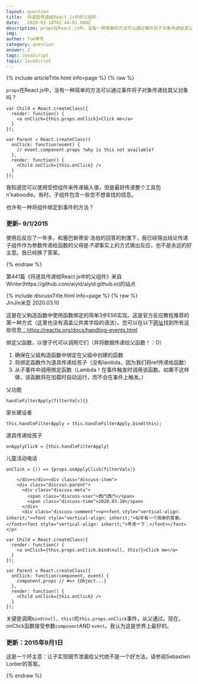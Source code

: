 ```yaml
---
layout: question
title:  将道具传递给React.js中的父组件
date:   2020-03-10T02:44:01.000Z
description: props在React.js中，没有一种简单的方法可以通过事件将子对象传递给其父对象吗？var Child = React.createClass({...
img: 
author: Tom神奇
category: question
answer: 2
tags: JavaScript
topic: JavaScript
---
```

<div class="article-root">
  <div class="article">
    {% include articleTitle.html info=page %}
    {% raw %}
    <div class="article-content"><p><font style="vertical-align: inherit;"></font><code>props</code><font style="vertical-align: inherit;"><font style="vertical-align: inherit;">在React.js中，</font><font style="vertical-align: inherit;">没有一种简单的方法可以通过</font><font style="vertical-align: inherit;">事件</font><font style="vertical-align: inherit;">将子对象传递</font><font style="vertical-align: inherit;">给其父对象吗？</font></font></p>

<pre><code>var Child = React.createClass({<font></font>
  render: function() {<font></font>
    &lt;a onClick={this.props.onClick}&gt;Click me&lt;/a&gt;<font></font>
  }<font></font>
});<font></font>
<font></font>
var Parent = React.createClass({<font></font>
  onClick: function(event) {<font></font>
    // event.component.props ?why is this not available?<font></font>
  },<font></font>
  render: function() {<font></font>
    &lt;Child onClick={this.onClick} /&gt;<font></font>
  }<font></font>
});<font></font>
</code></pre>

<p><font style="vertical-align: inherit;"><font style="vertical-align: inherit;">我知道您可以使用受控组件来传递输入值，但是最好传递整个工具包n'kaboodle。</font><font style="vertical-align: inherit;">有时，子组件包含一些您不想查找的信息。</font></font></p>

<p><font style="vertical-align: inherit;"><font style="vertical-align: inherit;">也许有一种将组件绑定到事件的方法？</font></font></p>

<h3><font style="vertical-align: inherit;"><font style="vertical-align: inherit;">更新– 9/1/2015</font></font></h3>

<p><font style="vertical-align: inherit;"><font style="vertical-align: inherit;">使用后反应了一年多，和塞巴斯蒂安·洛伯的回答的刺激下，我已经得出结论传递子组件作为参数传递给函数的父母是</font></font><em><font style="vertical-align: inherit;"><font style="vertical-align: inherit;">不是</font></font></em><font style="vertical-align: inherit;"><font style="vertical-align: inherit;">事实上的方式做出反应，也不是永远的好主意。</font><font style="vertical-align: inherit;">我已经换了答案。</font></font></p></div>
    {% endraw %}
  </div>
  <p class="winter_mark">第441篇《将道具传递给React.js中的父组件》来自Winter(https://github.com/aiyld/aiyld.github.io)的站点</p>
  <div class="discuss-wrapper">
    {% include discussTitle.html info=page %}
    {% raw %}
    <div class="discuss-item">
        <div class="discuss-parent">
          <div class="discuss-meta">
            <span class="discuss-user">JinJin米亚</span>
            <span class="discuss-time">2020.03.10</span>
          </div>
          <div class="discuss-comment"><p><font style="vertical-align: inherit;"><font style="vertical-align: inherit;">这是在父构造函数中使用函数绑定的简单3步ES6实现。</font><font style="vertical-align: inherit;">这是官方反应教程推荐的第一种方式（这里也没有涵盖公共类字段的语法）。</font><font style="vertical-align: inherit;">您可以在以下</font><a href="https://reactjs.org/docs/handling-events.html" rel="nofollow noreferrer"><font style="vertical-align: inherit;">网址</font></a><font style="vertical-align: inherit;">找到所有这些信息</font></font><a href="https://reactjs.org/docs/handling-events.html" rel="nofollow noreferrer"><font style="vertical-align: inherit;"><font style="vertical-align: inherit;">：https://reactjs.org/docs/handling-events.html</font></font></a></p>

<p><font style="vertical-align: inherit;"><font style="vertical-align: inherit;">绑定父函数，以便子代可以调用它们（并将数据传递给父函数！：D）</font></font></p>

<ol>
<li><font style="vertical-align: inherit;"><font style="vertical-align: inherit;">确保在父级构造函数中绑定在父级中创建的函数</font></font></li>
<li><font style="vertical-align: inherit;"><font style="vertical-align: inherit;">将绑定函数作为道具传递给孩子（没有lambda，因为我们将ref传递给函数）</font></font></li>
<li><font style="vertical-align: inherit;"><font style="vertical-align: inherit;">从子事件中调用绑定函数（Lambda！在事件触发时调用该函数。如果不这样做，该函数将在加载时自动运行，而不会在事件上触发。）</font></font></li>
</ol>

<p><font style="vertical-align: inherit;"><font style="vertical-align: inherit;">父功能      </font></font></p>

<pre><code>handleFilterApply(filterVals){} 
</code></pre>

<p><font style="vertical-align: inherit;"><font style="vertical-align: inherit;">家长建设者</font></font></p>

<pre><code>this.handleFilterApply = this.handleFilterApply.bind(this);
</code></pre>

<p><font style="vertical-align: inherit;"><font style="vertical-align: inherit;">道具传递给孩子</font></font></p>

<pre><code>onApplyClick = {this.handleFilterApply}
</code></pre>

<p><font style="vertical-align: inherit;"><font style="vertical-align: inherit;">儿童活动电话</font></font></p>

<pre><code>onClick = {() =&gt; {props.onApplyClick(filterVals)}
</code></pre></div>
        </div></div><div class="discuss-item">
        <div class="discuss-parent">
          <div class="discuss-meta">
            <span class="discuss-user">西门西门</span>
            <span class="discuss-time">2020.03.10</span>
          </div>
          <div class="discuss-comment"><p><font style="vertical-align: inherit;"><font style="vertical-align: inherit;">似乎有一个简单的答案。</font><font style="vertical-align: inherit;">考虑一下：</font></font></p>

<pre><code>var Child = React.createClass({<font></font>
  render: function() {<font></font>
    &lt;a onClick={this.props.onClick.bind(null, this)}&gt;Click me&lt;/a&gt;<font></font>
  }<font></font>
});<font></font>
<font></font>
var Parent = React.createClass({<font></font>
  onClick: function(component, event) {<font></font>
    component.props // #=&gt; {Object...}<font></font>
  },<font></font>
  render: function() {<font></font>
    &lt;Child onClick={this.onClick} /&gt;<font></font>
  }<font></font>
});<font></font>
</code></pre>

<p><font style="vertical-align: inherit;"><font style="vertical-align: inherit;">关键是调用</font></font><code>bind(null, this)</code><font style="vertical-align: inherit;"><font style="vertical-align: inherit;">的</font></font><code>this.props.onClick</code><font style="vertical-align: inherit;"><font style="vertical-align: inherit;">事件，从父通过。</font><font style="vertical-align: inherit;">现在，onClick函数接受参数</font></font><code>component</code><font style="vertical-align: inherit;"><font style="vertical-align: inherit;">AND </font></font><code>event</code><font style="vertical-align: inherit;"><font style="vertical-align: inherit;">。</font><font style="vertical-align: inherit;">我认为这是世界上最好的。</font></font></p>

<h3><font style="vertical-align: inherit;"><font style="vertical-align: inherit;">更新：2015年9月1日</font></font></h3>

<p><font style="vertical-align: inherit;"><font style="vertical-align: inherit;">这是一个坏主意：让子实现细节泄漏给父代绝不是一个好方法。</font><font style="vertical-align: inherit;">请参阅Sebastien Lorber的答案。</font></font></p></div>
        </div></div>
    {% endraw %}
  </div>
<div>
